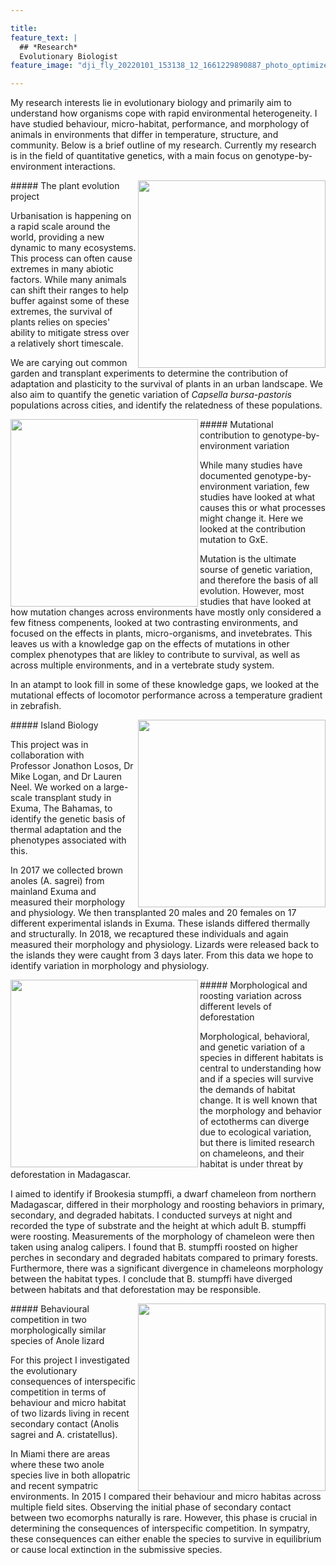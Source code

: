```yaml
---

title:
feature_text: |
  ## *Research* 
  Evolutionary Biologist 
feature_image: "dji_fly_20220101_153138_12_1661229890887_photo_optimized.jpg"

---
```


My research interests lie in evolutionary biology and primarily aim to understand how organisms cope with rapid environmental heterogeneity. I have studied behaviour, micro-habitat, performance, and morphology of animals in environments that differ in temperature, structure, and community. Below is a brief outline of my research. Currently my research is in the field of quantitative genetics, with a main focus on genotype-by-environment interactions.


<img src="https://user-images.githubusercontent.com/127891763/234725830-af2119e3-3a92-4111-bbd0-3ec5f0bca101.jpg" align="right" width="300px"/> 
##### The plant evolution project 

Urbanisation is happening on a rapid scale around the world, providing a new dynamic to many ecosystems. This process can often cause extremes in many abiotic factors. While many animals can shift their ranges to help buffer against some of these extremes, the survival of plants relies on species' ability to mitigate stress over a relatively short timescale. 

We are carying out common garden and transplant experiments to determine the contribution of adaptation and plasticity to the survival of plants in an urban landscape. We also aim to quantify the genetic variation of *Capsella bursa-pastoris* populations across cities, and identify the relatedness of these populations.



<img src="https://user-images.githubusercontent.com/127891763/234727661-a1b192de-7e3e-4844-a725-e58579dfaa20.jpg" align="left" width="300px"/> 
##### Mutational contribution to genotype-by-environment variation

While many studies have documented genotype-by-environment variation, few studies have looked at what causes this or what processes might change it. Here we looked at the contribution mutation to GxE. 

Mutation is the ultimate sourse of genetic variation, and therefore the basis of all evolution. However, most studies that have looked at how mutation changes across environments have mostly only considered a few fitness compenents, looked at two contrasting environments, and focused on the effects in plants, micro-organisms, and invetebrates. This leaves us with a knowledge gap on the effects of mutations in other complex phenotypes that are likley to contribute to survival, as well as across multiple environments, and in a vertebrate study system. 

In an atampt to look fill in some of these knowledge gaps, we looked at the mutational effects of locomotor performance across a temperature gradient in zebrafish.


<img src="https://user-images.githubusercontent.com/127891763/236033411-23ac9f30-4662-461c-bde1-6ee8c95cee17.jpg" align="right" width="300px"/> 
##### Island Biology

This project was in collaboration with Professor Jonathon Losos, Dr Mike Logan, and Dr Lauren Neel. We worked on a large-scale transplant study in Exuma, The Bahamas, to identify the genetic basis of thermal adaptation and the phenotypes associated with this.

In 2017 we collected brown anoles (A. sagrei) from mainland Exuma and measured their morphology and physiology. We then transplanted 20 males and 20 females on 17 different experimental islands in Exuma. These islands differed thermally and structurally. In 2018, we recaptured these individuals and again measured their morphology and physiology. Lizards were released back to the islands they were caught from 3 days later. From this data we hope to identify variation in morphology and physiology. 


<img src="https://user-images.githubusercontent.com/127891763/236036356-dcb344c5-4cbc-4ead-9cc0-dea34cf1500e.JPG" align="left" width="300px"/> 
##### Morphological and roosting variation across different levels of deforestation

Morphological, behavioral, and genetic variation of a species in different habitats is central to understanding how and if a species will survive the demands of habitat change. It is well known that the morphology and behavior of ectotherms can diverge due to ecological variation, but there is limited research on chameleons, and their habitat is under threat by deforestation in Madagascar. 

I aimed to identify if Brookesia stumpffi, a dwarf chameleon from northern Madagascar, differed in their morphology and roosting behaviors in primary, 
secondary, and degraded habitats. I conducted surveys at night and recorded the type of substrate and the height at which adult B. stumpffi were roosting. Measurements of the morphology of chameleon were then taken using analog calipers. I found that B. stumpffi roosted on higher perches in secondary and degraded habitats compared to primary forests. Furthermore, there was a significant divergence in chameleons morphology between the habitat types. I conclude that B. stumpffi have diverged between habitats and that deforestation may be responsible.


<img src="https://user-images.githubusercontent.com/127891763/236034475-82deb8a5-8213-4016-a93a-3ce94c2546b9.jpg" align="right" width="300px"/> 
##### Behavioural competition in two morphologically similar species of Anole lizard

For this project I investigated the evolutionary consequences of interspecific competition in terms of behaviour and micro habitat of two lizards living in recent secondary contact (Anolis sagrei and A. cristatellus).

In Miami there are areas where these two anole species live in both allopatric and recent sympatric environments. In 2015 I compared their behaviour and micro habitas across multiple field sites. Observing the initial phase of secondary contact between two ecomorphs naturally is rare. However, this phase is crucial in determining the consequences of interspecific competition. In sympatry, these consequences can either enable the species to survive in equilibrium or cause local extinction in the submissive species.

